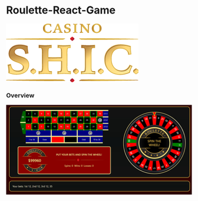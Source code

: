 # Roulette-React-Game

![Logo](public/resources/shic_logo2.png)

### Overview



![Screenshot](public/resources/screen.jpg)



